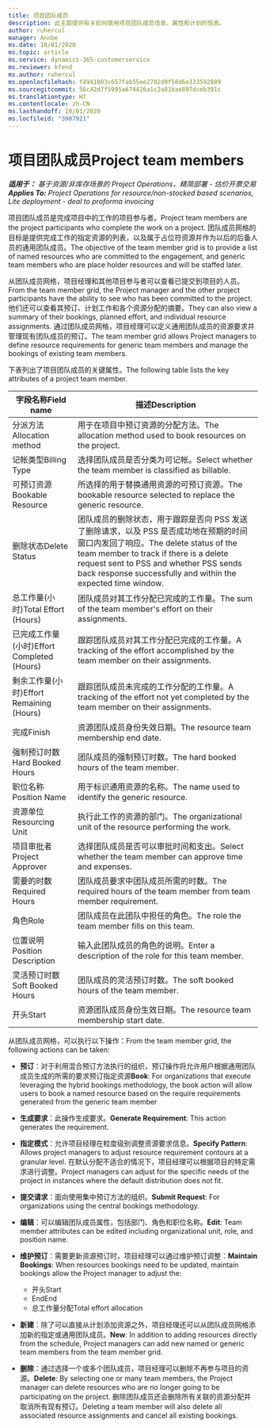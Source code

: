```yaml
---
title: 项目团队成员
description: 此主题提供有关如何使用项目团队成员信息、属性和计划的信息。
author: ruhercul
manager: Annbe
ms.date: 10/01/2020
ms.topic: article
ms.service: dynamics-365-customerservice
ms.reviewer: kfend
ms.author: ruhercul
ms.openlocfilehash: f4941803c657fab55ee2702d9f58d6e333592889
ms.sourcegitcommit: 56c42d7f5995a674426a1c2a81bae897dceb391c
ms.translationtype: HT
ms.contentlocale: zh-CN
ms.lasthandoff: 10/01/2020
ms.locfileid: "3907921"
---
```

# <a name="project-team-members"></a><span data-ttu-id="5db4a-103">项目团队成员</span><span class="sxs-lookup"><span data-stu-id="5db4a-103">Project team members</span></span>

<span data-ttu-id="5db4a-104">_**适用于：** 基于资源/非库存场景的 Project Operations，精简部署 - 估价开票交易_</span><span class="sxs-lookup"><span data-stu-id="5db4a-104">_**Applies To:** Project Operations for resource/non-stocked based scenarios, Lite deployment - deal to proforma invoicing_</span></span>

<span data-ttu-id="5db4a-105">项目团队成员是完成项目中的工作的项目参与者。</span><span class="sxs-lookup"><span data-stu-id="5db4a-105">Project team members are the project participants who complete the work on a project.</span></span> <span data-ttu-id="5db4a-106">团队成员网格的目标是提供完成工作的指定资源的列表，以及属于占位符资源并作为以后的后备人员的通用团队成员。</span><span class="sxs-lookup"><span data-stu-id="5db4a-106">The objective of the team member grid is to provide a list of named resources who are committed to the engagement, and generic team members who are place holder resources and will be staffed later.</span></span>

<span data-ttu-id="5db4a-107">从团队成员网格，项目经理和其他项目参与者可以查看已提交到项目的人员。</span><span class="sxs-lookup"><span data-stu-id="5db4a-107">From the team member grid, the Project manager and the other project participants have the ability to see who has been committed to the project.</span></span> <span data-ttu-id="5db4a-108">他们还可以查看其预订、计划工作和各个资源分配的摘要。</span><span class="sxs-lookup"><span data-stu-id="5db4a-108">They can also view a summary of their bookings, planned effort, and individual resource assignments.</span></span> <span data-ttu-id="5db4a-109">通过团队成员网格，项目经理可以定义通用团队成员的资源要求并管理现有团队成员的预订。</span><span class="sxs-lookup"><span data-stu-id="5db4a-109">The team member grid allows Project managers to define resource requirements for generic team members and manage the bookings of existing team members.</span></span>

<span data-ttu-id="5db4a-110">下表列出了项目团队成员的关键属性。</span><span class="sxs-lookup"><span data-stu-id="5db4a-110">The following table lists the key attributes of a project team member.</span></span>

| <span data-ttu-id="5db4a-111">字段名称</span><span class="sxs-lookup"><span data-stu-id="5db4a-111">Field name</span></span>          | <span data-ttu-id="5db4a-112">描述</span><span class="sxs-lookup"><span data-stu-id="5db4a-112">Description</span></span>                                                                                                                                                                  |
|--------------------------|-----------------------------------------------------------------------------------------------------------------------------------------------------------------------------------|
| <span data-ttu-id="5db4a-113">分派方法</span><span class="sxs-lookup"><span data-stu-id="5db4a-113">Allocation method</span></span>        | <span data-ttu-id="5db4a-114">用于在项目中预订资源的分配方法。</span><span class="sxs-lookup"><span data-stu-id="5db4a-114">The allocation method used to book resources on the project.</span></span>                                                                         |
| <span data-ttu-id="5db4a-115">记帐类型</span><span class="sxs-lookup"><span data-stu-id="5db4a-115">Billing Type</span></span>             | <span data-ttu-id="5db4a-116">选择团队成员是否分类为可记帐。</span><span class="sxs-lookup"><span data-stu-id="5db4a-116">Select whether the team member is classified as billable.</span></span>                                                                                                                                       |
| <span data-ttu-id="5db4a-117">可预订资源</span><span class="sxs-lookup"><span data-stu-id="5db4a-117">Bookable Resource</span></span>        | <span data-ttu-id="5db4a-118">所选择的用于替换通用资源的可预订资源。</span><span class="sxs-lookup"><span data-stu-id="5db4a-118">The bookable resource selected to replace the generic resource.</span></span>                                                                                                                   |
| <span data-ttu-id="5db4a-119">删除状态</span><span class="sxs-lookup"><span data-stu-id="5db4a-119">Delete Status</span></span>            | <span data-ttu-id="5db4a-120">团队成员的删除状态，用于跟踪是否向 PSS 发送了删除请求，以及 PSS 是否成功地在预期的时间窗口内发回了响应。</span><span class="sxs-lookup"><span data-stu-id="5db4a-120">The delete status of the team member to track if there is a delete request sent to PSS and whether PSS sends back response successfully and within the expected time window.</span></span> |
| <span data-ttu-id="5db4a-121">总工作量(小时)</span><span class="sxs-lookup"><span data-stu-id="5db4a-121">Total Effort (Hours)</span></span>     | <span data-ttu-id="5db4a-122">团队成员对其工作分配已完成的工作量。</span><span class="sxs-lookup"><span data-stu-id="5db4a-122">The sum of the team member's effort on their assignments.</span></span>                                                                                                                         |
| <span data-ttu-id="5db4a-123">已完成工作量(小时)</span><span class="sxs-lookup"><span data-stu-id="5db4a-123">Effort Completed (Hours)</span></span> | <span data-ttu-id="5db4a-124">跟踪团队成员对其工作分配已完成的工作量。</span><span class="sxs-lookup"><span data-stu-id="5db4a-124">A tracking of the effort accomplished by the team member on their assignments.</span></span>                                                                                           |
| <span data-ttu-id="5db4a-125">剩余工作量(小时)</span><span class="sxs-lookup"><span data-stu-id="5db4a-125">Effort Remaining (Hours)</span></span> | <span data-ttu-id="5db4a-126">跟踪团队成员未完成的工作分配的工作量。</span><span class="sxs-lookup"><span data-stu-id="5db4a-126">A tracking of the effort not yet completed by the team member on their assignments.</span></span>                                                                                    |
| <span data-ttu-id="5db4a-127">完成</span><span class="sxs-lookup"><span data-stu-id="5db4a-127">Finish</span></span>                   | <span data-ttu-id="5db4a-128">资源团队成员身份失效日期。</span><span class="sxs-lookup"><span data-stu-id="5db4a-128">The resource team membership end date.</span></span>                                                                                                                                            |
| <span data-ttu-id="5db4a-129">强制预订时数</span><span class="sxs-lookup"><span data-stu-id="5db4a-129">Hard Booked Hours</span></span>        | <span data-ttu-id="5db4a-130">团队成员的强制预订时数。</span><span class="sxs-lookup"><span data-stu-id="5db4a-130">The hard booked hours of the team member.</span></span>                                                                                                                                                                |
| <span data-ttu-id="5db4a-131">职位名称</span><span class="sxs-lookup"><span data-stu-id="5db4a-131">Position Name</span></span>            | <span data-ttu-id="5db4a-132">用于标识通用资源的名称。</span><span class="sxs-lookup"><span data-stu-id="5db4a-132">The name used to identify the generic resource.</span></span>                                                                                                                                   |
| <span data-ttu-id="5db4a-133">资源单位</span><span class="sxs-lookup"><span data-stu-id="5db4a-133">Resourcing Unit</span></span>          | <span data-ttu-id="5db4a-134">执行此工作的资源的部门。</span><span class="sxs-lookup"><span data-stu-id="5db4a-134">The organizational unit of the resource performing the work.</span></span>                                                                                                                      |
| <span data-ttu-id="5db4a-135">项目审批者</span><span class="sxs-lookup"><span data-stu-id="5db4a-135">Project Approver</span></span>         | <span data-ttu-id="5db4a-136">选择团队成员是否可以审批时间和支出。</span><span class="sxs-lookup"><span data-stu-id="5db4a-136">Select whether the team member can approve time and expenses.</span></span>                                                                                                                     |
| <span data-ttu-id="5db4a-137">需要的时数</span><span class="sxs-lookup"><span data-stu-id="5db4a-137">Required Hours</span></span>           | <span data-ttu-id="5db4a-138">团队成员要求中团队成员所需的时数。</span><span class="sxs-lookup"><span data-stu-id="5db4a-138">The required hours of the team member from team member requirement.</span></span>                                                                                                                       |
| <span data-ttu-id="5db4a-139">角色</span><span class="sxs-lookup"><span data-stu-id="5db4a-139">Role</span></span>                     | <span data-ttu-id="5db4a-140">团队成员在此团队中担任的角色。</span><span class="sxs-lookup"><span data-stu-id="5db4a-140">The role the team member fills on this team.</span></span>                                                                                                                                |
| <span data-ttu-id="5db4a-141">位置说明</span><span class="sxs-lookup"><span data-stu-id="5db4a-141">Position Description</span></span>     | <span data-ttu-id="5db4a-142">输入此团队成员的角色的说明。</span><span class="sxs-lookup"><span data-stu-id="5db4a-142">Enter a description of the role for this team member.</span></span>                                                                                                                             |
| <span data-ttu-id="5db4a-143">灵活预订时数</span><span class="sxs-lookup"><span data-stu-id="5db4a-143">Soft Booked Hours</span></span>        | <span data-ttu-id="5db4a-144">团队成员的灵活预订时数。</span><span class="sxs-lookup"><span data-stu-id="5db4a-144">The soft booked hours of the team member.</span></span>                                                                                                                                                                 |
| <span data-ttu-id="5db4a-145">开头</span><span class="sxs-lookup"><span data-stu-id="5db4a-145">Start</span></span>                    | <span data-ttu-id="5db4a-146">资源团队成员身份生效日期。</span><span class="sxs-lookup"><span data-stu-id="5db4a-146">The resource team membership start date.</span></span>                                                                                                                                          |

<span data-ttu-id="5db4a-147">从团队成员网格，可以执行以下操作：</span><span class="sxs-lookup"><span data-stu-id="5db4a-147">From the team member grid, the following actions can be taken:</span></span>

- <span data-ttu-id="5db4a-148">**预订**：对于利用混合预订方法执行的组织，预订操作将允许用户根据通用团队成员生成的所需的要求预订指定资源</span><span class="sxs-lookup"><span data-stu-id="5db4a-148">**Book**: For organizations that execute leveraging the hybrid bookings methodology, the book action will allow users to book a named resource based on the require requirements generated from the generic team member</span></span>
- <span data-ttu-id="5db4a-149">**生成要求**：此操作生成要求。</span><span class="sxs-lookup"><span data-stu-id="5db4a-149">**Generate Requirement**: This action generates the requirement.</span></span>
- <span data-ttu-id="5db4a-150">**指定模式**：允许项目经理在粒度级别调整资源要求信息。</span><span class="sxs-lookup"><span data-stu-id="5db4a-150">**Specify Pattern**: Allows project managers to adjust resource requirement contours at a granular level.</span></span> <span data-ttu-id="5db4a-151">在默认分配不适合的情况下，项目经理可以根据项目的特定需求进行调整。</span><span class="sxs-lookup"><span data-stu-id="5db4a-151">Project managers can adjust for the specific needs of the project in instances where the default distribution does not fit.</span></span>
- <span data-ttu-id="5db4a-152">**提交请求**：面向使用集中预订方法的组织。</span><span class="sxs-lookup"><span data-stu-id="5db4a-152">**Submit Request**: For organizations using the central bookings methodology.</span></span>
- <span data-ttu-id="5db4a-153">**编辑**：可以编辑团队成员属性，包括部门、角色和职位名称。</span><span class="sxs-lookup"><span data-stu-id="5db4a-153">**Edit**: Team member attributes can be edited including organizational unit, role, and position name.</span></span>
- <span data-ttu-id="5db4a-154">**维护预订**：需要更新资源预订时，项目经理可以通过维护预订调整：</span><span class="sxs-lookup"><span data-stu-id="5db4a-154">**Maintain Bookings**: When resources bookings need to be updated, maintain bookings allow the Project manager to adjust the:</span></span>

    - <span data-ttu-id="5db4a-155">开头</span><span class="sxs-lookup"><span data-stu-id="5db4a-155">Start</span></span>
    - <span data-ttu-id="5db4a-156">End</span><span class="sxs-lookup"><span data-stu-id="5db4a-156">End</span></span>
    - <span data-ttu-id="5db4a-157">总工作量分配</span><span class="sxs-lookup"><span data-stu-id="5db4a-157">Total effort allocation</span></span>

- <span data-ttu-id="5db4a-158">**新建**：除了可以直接从计划添加资源之外，项目经理还可以从团队成员网格添加新的指定或通用团队成员。</span><span class="sxs-lookup"><span data-stu-id="5db4a-158">**New**: In addition to adding resources directly from the schedule, Project managers can add new named or generic team members from the team member grid.</span></span>
- <span data-ttu-id="5db4a-159">**删除**：通过选择一个或多个团队成员，项目经理可以删除不再参与项目的资源。</span><span class="sxs-lookup"><span data-stu-id="5db4a-159">**Delete**: By selecting one or many team members, the Project manager can delete resources who are no longer going to be participating on the project.</span></span> <span data-ttu-id="5db4a-160">删除团队成员还会删除所有关联的资源分配并取消所有现有预订。</span><span class="sxs-lookup"><span data-stu-id="5db4a-160">Deleting a team member will also delete all associated resource assignments and  cancel all existing bookings.</span></span>
